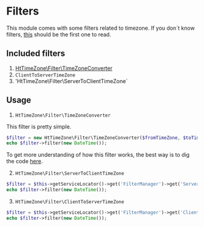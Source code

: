 Filters
===============
This module comes with some filters related to timezone. If you don`t know filters, [this](http://framework.zend.com/manual/2.3/en/modules/zend.filter.html) should be the first one to read.

## Included filters
1. [HtTimeZone\Filter\TimeZoneConverter](../src/HtTimeZone/Filter/TimeZoneConverter.php)
2. `ClientToServerTimeZone`
3. 'HtTimeZone\Filter\ServerToClientTimeZone`

## Usage
1. `HtTimeZone\Filter\TimeZoneConverter`

This filter is pretty simple. 
```php
$filter = new HtTimeZone\Filter\TimeZoneConverter($fromTimeZone, $toTimeZone);
echo $filter->filter(new DateTime());
```

To get more understanding of how this filter works, the best way is to dig the code [here](../src/Filter/TimeZoneConverter.php).

2. `HtTimeZone\Filter\ServerToClientTimeZone`

```php
$filter = $this->getServiceLocator()->get('FilterManager')->get('ServerToClientTimeZone');
echo $filter->filter(new DateTime());
```

3. `HtTimeZone\Filter\ClientToServerTimeZone`

```php
$filter = $this->getServiceLocator()->get('FilterManager')->get('ClientToServerTimeZone');
echo $filter->filter(new DateTime());
```